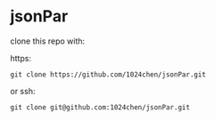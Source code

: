 # jsonPar

clone this repo with:

https:

```shell
git clone https://github.com/1024chen/jsonPar.git

```

or ssh:
```shell
git clone git@github.com:1024chen/jsonPar.git
```